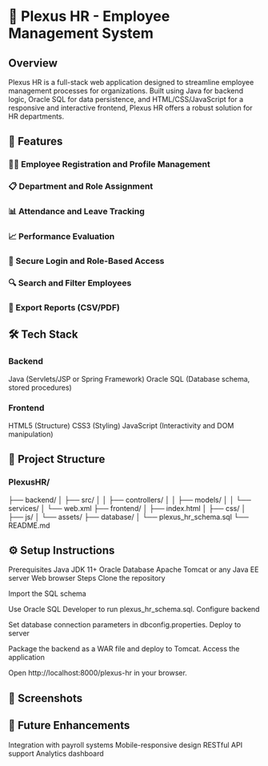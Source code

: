 # 📘 Plexus HR - Employee Management System

## Overview
Plexus HR is a full-stack web application designed to streamline employee management processes for organizations. Built using Java for backend logic, Oracle SQL for data persistence, and HTML/CSS/JavaScript for a responsive and interactive frontend, Plexus HR offers a robust solution for HR departments.

## 🚀 Features

### 🧑‍💼 Employee Registration and Profile Management
### 📋 Department and Role Assignment
### 📊 Attendance and Leave Tracking
### 📈 Performance Evaluation
### 🔐 Secure Login and Role-Based Access
### 🔍 Search and Filter Employees
### 📁 Export Reports (CSV/PDF)

## 🛠️ Tech Stack

### Backend
Java (Servlets/JSP or Spring Framework)
Oracle SQL (Database schema, stored procedures)

### Frontend
HTML5 (Structure)
CSS3 (Styling)
JavaScript (Interactivity and DOM manipulation)

## 📂 Project Structure

### PlexusHR/
├── backend/
│   ├── src/
│   │   ├── controllers/
│   │   ├── models/
│   │   └── services/
│   └── web.xml
├── frontend/
│   ├── index.html
│   ├── css/
│   ├── js/
│   └── assets/
├── database/
│   └── plexus_hr_schema.sql
└── README.md

## ⚙️ Setup Instructions
Prerequisites
Java JDK 11+
Oracle Database
Apache Tomcat or any Java EE server
Web browser
Steps
Clone the repository


Import the SQL schema

Use Oracle SQL Developer to run plexus_hr_schema.sql.
Configure backend

Set database connection parameters in dbconfig.properties.
Deploy to server

Package the backend as a WAR file and deploy to Tomcat.
Access the application

Open http://localhost:8000/plexus-hr in your browser.

## 📸 Screenshots


## 📌 Future Enhancements
Integration with payroll systems
Mobile-responsive design
RESTful API support
Analytics dashboard
